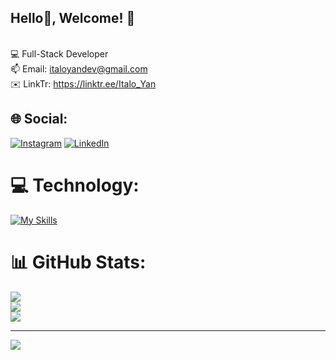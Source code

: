 ## Hello👋, Welcome! 🫡<br>
<br>💻 Full-Stack Developer
<br>📫 Email: italoyandev@gmail.com
<br>✉️ LinkTr: https://linktr.ee/Italo_Yan


## 🌐 Social:
[![Instagram](https://img.shields.io/badge/Instagram-%23E4405F.svg?logo=Instagram&logoColor=white)](https://www.instagram.com/italoo_yaan/) [![LinkedIn](https://img.shields.io/badge/LinkedIn-%230077B5.svg?logo=linkedin&logoColor=white)](https://www.linkedin.com/in/italo-yan-a08b77251/) 

# 💻 Technology:
[![My Skills](https://skillicons.dev/icons?i=js,ts,react,vite,tailwind,nodejs,git,docker,postgres)](https://skillicons.dev)

# 📊 GitHub Stats:
![](https://github-readme-stats.vercel.app/api?username=Italo-Yan&theme=gotham&hide_border=true&include_all_commits=true&count_private=true)<br/>
![](https://github-readme-streak-stats.herokuapp.com/?user=Italo-Yan&theme=gotham&hide_border=true)<br/>
![](https://github-readme-stats.vercel.app/api/top-langs/?username=Italo-Yan&theme=gotham&hide_border=true&include_all_commits=true&count_private=true&layout=compact)

---
[![](https://visitcount.itsvg.in/api?id=italo-yan&icon=9&color=8)](https://visitcount.itsvg.in)
